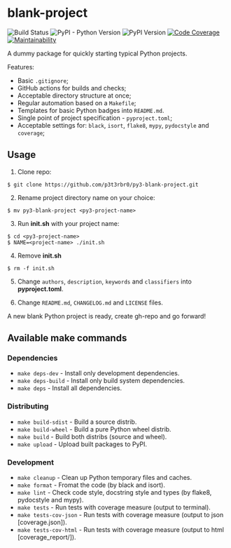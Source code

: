 # blank-project

![Build Status](https://github.com/p3t3rbr0/py3-blank-project/actions/workflows/ci.yaml/badge.svg?branch=master)
![PyPI - Python Version](https://img.shields.io/pypi/pyversions/blank-project)
![PyPI Version](https://img.shields.io/pypi/v/blank-project)
[![Code Coverage](https://codecov.io/github/p3t3rbr0/py3-blank-project/graph/badge.svg?token=CYSG54XRPR)](https://codecov.io/github/p3t3rbr0/py3-blank-project)
[![Maintainability](https://api.codeclimate.com/v1/badges/b0a123a1539122f6a119/maintainability)](https://codeclimate.com/github/p3t3rbr0/py3-blank-project/maintainability)

A dummy package for quickly starting typical Python projects.

Features:

* Basic `.gitignore`;
* GitHub actions for builds and checks;
* Acceptable directory structure at once;
* Regular automation based on a `Makefile`;
* Templates for basic Python badges into `README.md`.
* Single point of project specification - `pyproject.toml`;
* Acceptable settings for: `black`, `isort`, `flake8`, `mypy`, `pydocstyle` and `coverage`;

## Usage

1. Clone repo:

```shellsession
$ git clone https://github.com/p3t3rbr0/py3-blank-project.git
```

2. Rename project directory name on your choice:

```shellsession
$ mv py3-blank-project <py3-project-name>
```

3. Run **init.sh** with your project name:

```shellsession
$ cd <py3-project-name>
$ NAME=<project-name> ./init.sh
```

4. Remove **init.sh**

```shellsession
$ rm -f init.sh
```

5. Change `authors`, `description`, `keywords` and `classifiers` into **pyproject.toml**.

6. Change `README.md`, `CHANGELOG.md` and `LICENSE` files.

A new blank Python project is ready, create gh-repo and go forward!

## Available make commands

### Dependencies

- `make deps-dev` - Install only development dependencies.
- `make deps-build` - Install only build system dependencies.
- `make deps` - Install all dependencies.

### Distributing

- `make build-sdist` - Build a source distrib.
- `make build-wheel` - Build a pure Python wheel distrib.
- `make build` - Build both distribs (source and wheel).
- `make upload` - Upload built packages to PyPI.

### Development

- `make cleanup` - Clean up Python temporary files and caches.
- `make format` - Fromat the code (by black and isort).
- `make lint` - Check code style, docstring style and types (by flake8, pydocstyle and mypy).
- `make tests` - Run tests with coverage measure (output to terminal).
- `make tests-cov-json` - Run tests with coverage measure (output to json [coverage.json]).
- `make tests-cov-html` - Run tests with coverage measure (output to html [coverage_report/]).

